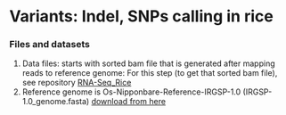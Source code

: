 # Variants: Indel, SNPs calling in rice
<p align="justify">

### Files and datasets
1. Data files: starts with sorted bam file that is generated after mapping reads to reference genome: For this step (to get that sorted bam file), see repository  [RNA-Seq_Rice](https://github.com/MohamedMZamzam/RNA-Seq_Rice)
2.  Reference genome is Os-Nipponbare-Reference-IRGSP-1.0 (IRGSP-1.0_genome.fasta) [download from here](https://rapdb.dna.affrc.go.jp/download/irgsp1.html) 

